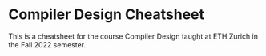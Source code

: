 # Compiler Design Cheatsheet
This is a cheatsheet for the course Compiler Design taught at ETH Zurich in the Fall 2022 semester.